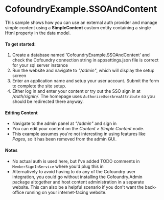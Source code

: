 # CofoundryExample.SSOAndContent

This sample shows how you can use an external auth provider and manage simple content using a **SimpleContent** custom entity containing a single Html property in the data model.

#### To get started:

1. Create a database named 'CofoundryExample.SSOAndContent' and check the Cofoundry connection string in appsettings.json file is correct for your sql server instance
2. Run the website and navigate to *"/admin"*, which will display the setup screen
3. Enter an application name and setup your user account. Submit the form to complete the site setup. 
4. Either log in and enter your content or try out the SSO sign in at */auth/signin/*. The homepage uses `AuthorizeUserAreaAttribute` so you should be redirected there anyway.

#### Editing Content

- Navigate to the admin panel at *"/admin"* and sign in
- You can edit your content on the *Content > Simple Content* node. 
- This example assumes you're not interesting in using features like *Pages*, so it has been removed from the admin GUI. 

#### Notes

- No actual auth is used here, but I've added TODO comments in `MemberSignInService` where you'd plug this in
- Alternatively to avoid having to do any of the Cofoundry user integration, you could go without installing the Cofoundry.Admin package altogether and host content administration in a separate website. This can also be a helpful scenario if you don't want the back-office running on your internet-facing website.

